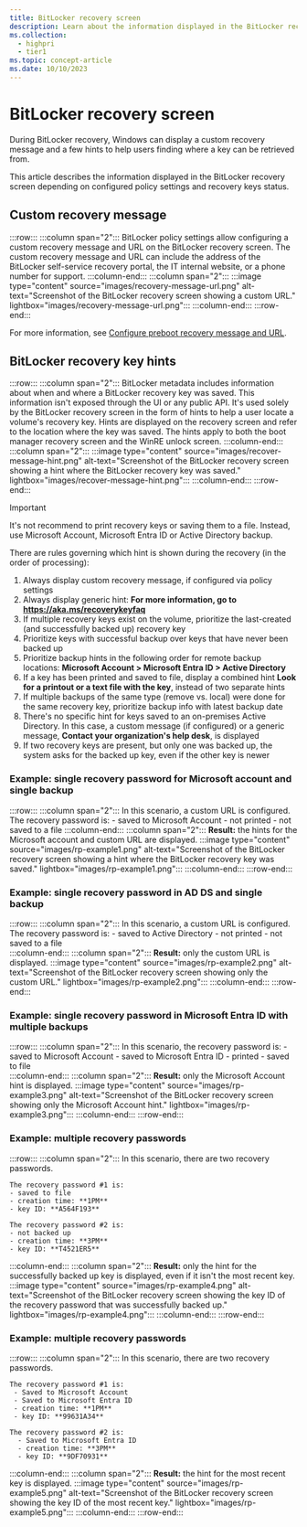 ```yaml
---
title: BitLocker recovery screen
description: Learn about the information displayed in the BitLocker recovery screen depending on configured policy settings and recovery keys status.
ms.collection: 
  - highpri
  - tier1
ms.topic: concept-article
ms.date: 10/10/2023
---
```


# BitLocker recovery screen

During BitLocker recovery, Windows can display a custom recovery message and a few hints to help users finding where a key can be retrieved from.

This article describes the information displayed in the BitLocker recovery screen depending on configured policy settings and recovery keys status.

## Custom recovery message

:::row:::
  :::column span="2":::
    BitLocker policy settings allow configuring a custom recovery message and URL on the BitLocker recovery screen. The custom recovery message and URL can include the address of the BitLocker self-service recovery portal, the IT internal website, or a phone number for support.
  :::column-end:::
  :::column span="2":::
  :::image type="content" source="images/recovery-message-url.png" alt-text="Screenshot of the BitLocker recovery screen showing a custom URL." lightbox="images/recovery-message-url.png":::
  :::column-end:::
:::row-end:::

For more information, see [Configure preboot recovery message and URL](policy-settings.md?tabs=os#configure-preboot-recovery-message-and-url).

## BitLocker recovery key hints

:::row:::
  :::column span="2":::
    BitLocker metadata includes information about when and where a BitLocker recovery key was saved. This information isn't exposed through the UI or any public API. It's used solely by the BitLocker recovery screen in the form of hints to help a user locate a volume's recovery key. Hints are displayed on the recovery screen and refer to the location where the key was saved. The hints apply to both the boot manager recovery screen and the WinRE unlock screen.
  :::column-end:::
  :::column span="2":::
  :::image type="content" source="images/recover-message-hint.png" alt-text="Screenshot of the BitLocker recovery screen showing a hint where the BitLocker recovery key was saved." lightbox="images/recover-message-hint.png":::
  :::column-end:::
:::row-end:::

> [!IMPORTANT]
> It's not recommend to print recovery keys or saving them to a file. Instead, use Microsoft Account, Microsoft Entra ID or Active Directory backup.

There are rules governing which hint is shown during the recovery (in the order of processing):

1. Always display custom recovery message, if configured via policy settings
1. Always display generic hint: **For more information, go to https://aka.ms/recoverykeyfaq**
1. If multiple recovery keys exist on the volume, prioritize the last-created (and successfully backed up) recovery key
1. Prioritize keys with successful backup over keys that have never been backed up
1. Prioritize backup hints in the following order for remote backup locations: **Microsoft Account > Microsoft Entra ID > Active Directory**
1. If a key has been printed and saved to file, display a combined hint **Look for a printout or a text file with the key**, instead of two separate hints
1. If multiple backups of the same type (remove vs. local) were done for the same recovery key, prioritize backup info with latest backup date
1. There's no specific hint for keys saved to an on-premises Active Directory. In this case, a custom message (if configured) or a generic message, **Contact your organization's help desk**, is displayed
1. If two recovery keys are present, but only one was backed up, the system asks for the backed up key, even if the other key is newer

### Example: single recovery password for Microsoft account and single backup

:::row:::
  :::column span="2":::
    In this scenario, a custom URL is configured. The recovery password is:
      - saved to Microsoft Account
      - not printed
      - not saved to a file
  :::column-end:::
  :::column span="2":::
  **Result:** the hints for the Microsoft account and custom URL are displayed.
  :::image type="content" source="images/rp-example1.png" alt-text="Screenshot of the BitLocker recovery screen showing a hint where the BitLocker recovery key was saved." lightbox="images/rp-example1.png":::
  :::column-end:::
:::row-end:::

### Example: single recovery password in AD DS and single backup

:::row:::
  :::column span="2":::
    In this scenario, a custom URL is configured. The recovery password is:
    - saved to Active Directory
    - not printed
    - not saved to a file  
  :::column-end:::
  :::column span="2":::
  **Result:** only the custom URL is displayed.
  :::image type="content" source="images/rp-example2.png" alt-text="Screenshot of the BitLocker recovery screen showing only the custom URL." lightbox="images/rp-example2.png":::
  :::column-end:::
:::row-end:::

### Example: single recovery password in Microsoft Entra ID with multiple backups

:::row:::
  :::column span="2":::
    In this scenario, the recovery password is:
    - saved to Microsoft Account
    - saved to Microsoft Entra ID
    - printed
    - saved to file  
  :::column-end:::
  :::column span="2":::
  **Result:** only the Microsoft Account hint is displayed.
  :::image type="content" source="images/rp-example3.png" alt-text="Screenshot of the BitLocker recovery screen showing only the Microsoft Account hint." lightbox="images/rp-example3.png":::
  :::column-end:::
:::row-end:::

### Example: multiple recovery passwords

:::row:::
  :::column span="2":::
    In this scenario, there are two recovery passwords.

    The recovery password #1 is:
    - saved to file
    - creation time: **1PM**
    - key ID: **A564F193**
    
    The recovery password #2 is:
    - not backed up
    - creation time: **3PM**
    - key ID: **T4521ER5**
  :::column-end:::
  :::column span="2":::
  **Result:** only the hint for the successfully backed up key is displayed, even if it isn't the most recent key.
  :::image type="content" source="images/rp-example4.png" alt-text="Screenshot of the BitLocker recovery screen showing the key ID of the recovery password that was successfully backed up." lightbox="images/rp-example4.png":::
  :::column-end:::
:::row-end:::

### Example: multiple recovery passwords

:::row:::
  :::column span="2":::
    In this scenario, there are two recovery passwords.

    The recovery password #1 is:
     - Saved to Microsoft Account
     - Saved to Microsoft Entra ID
     - creation time: **1PM**
     - key ID: **99631A34**
    
    The recovery password #2 is:
      - Saved to Microsoft Entra ID
      - creation time: **3PM**
      - key ID: **9DF70931**
  :::column-end:::
  :::column span="2":::
  **Result:** the hint for the most recent key is displayed.
  :::image type="content" source="images/rp-example5.png" alt-text="Screenshot of the BitLocker recovery screen showing the key ID of the most recent key." lightbox="images/rp-example5.png":::
  :::column-end:::
:::row-end:::
